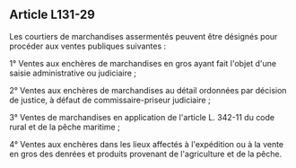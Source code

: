Article L131-29
----
Les courtiers de marchandises assermentés peuvent être désignés pour procéder
aux ventes publiques suivantes :

1° Ventes aux enchères de marchandises en gros ayant fait l'objet d'une saisie
administrative ou judiciaire ;

2° Ventes aux enchères de marchandises au détail ordonnées par décision de
justice, à défaut de commissaire-priseur judiciaire ;

3° Ventes de marchandises en application de l'article L. 342-11 du code rural et
de la pêche maritime ;

4° Ventes aux enchères dans les lieux affectés à l'expédition ou à la vente en
gros des denrées et produits provenant de l'agriculture et de la pêche.
